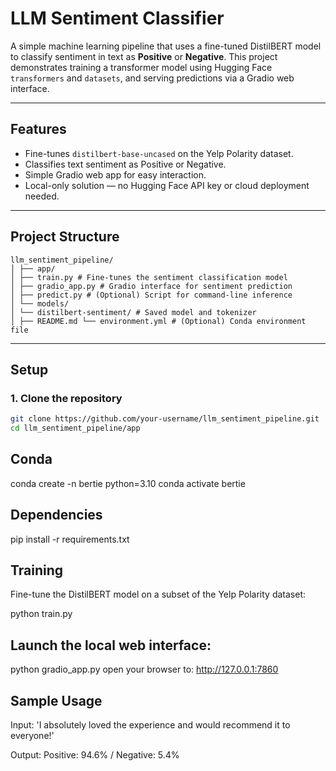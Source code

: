 # LLM Sentiment Classifier

A simple machine learning pipeline that uses a fine-tuned DistilBERT model to classify sentiment in text as **Positive** or **Negative**. This project demonstrates training a transformer model using Hugging Face `transformers` and `datasets`, and serving predictions via a Gradio web interface.

---

## Features

- Fine-tunes `distilbert-base-uncased` on the Yelp Polarity dataset.
- Classifies text sentiment as Positive or Negative.
- Simple Gradio web app for easy interaction.
- Local-only solution — no Hugging Face API key or cloud deployment needed.

---

## Project Structure

```
llm_sentiment_pipeline/
│ ├── app/
│ ├── train.py # Fine-tunes the sentiment classification model
│ ├── gradio_app.py # Gradio interface for sentiment prediction
│ ├── predict.py # (Optional) Script for command-line inference
│ └── models/
│ └── distilbert-sentiment/ # Saved model and tokenizer
│ ├── README.md └── environment.yml # (Optional) Conda environment file
```

---

## Setup

### 1. Clone the repository

```bash
git clone https://github.com/your-username/llm_sentiment_pipeline.git
cd llm_sentiment_pipeline/app
```

## Conda

conda create -n bertie python=3.10
conda activate bertie

## Dependencies

pip install -r requirements.txt

## Training

Fine-tune the DistilBERT model on a subset of the Yelp Polarity dataset:

python train.py

## Launch the local web interface:

python gradio_app.py
open your browser to: http://127.0.0.1:7860

## Sample Usage

Input: 'I absolutely loved the experience and would recommend it to everyone!'

Output: Positive: 94.6% / Negative: 5.4%
